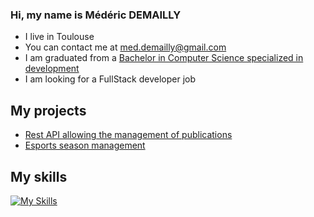 ### Hi, my name is Médéric DEMAILLY
* I live in Toulouse
* You can contact me at [med.demailly@gmail.com](mailto:med.demailly@gmail.com)
* I am graduated from a [Bachelor in Computer Science specialized in development](https://www.univ-tlse3.fr/but-specialite-informatique)
* I am looking for a FullStack developer job

## My projects
* [Rest API allowing the management of publications](https://github.com/MedericDemailly/projetREST)
* [Esports season management](https://gitlab.info.iut-tlse3.fr/dmm3793a/saes3)

## My skills
[![My Skills](https://skillicons.dev/icons?i=php,mysql,html,css,java,javascript,py,gitlab&theme=dark)](https://skillicons.dev)
